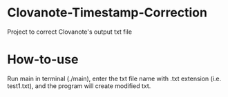 # Clovanote-Timestamp-Correction
Project to correct Clovanote's output txt file


# How-to-use
Run main in terminal (./main), enter the txt file name with .txt extension (i.e. test1.txt), and the program will create modified txt.
